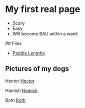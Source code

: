 # My first real page

- Scary
- Easy
- Will become BAU within a week

## Files
- [Paddle Lengths](/files/paddles.pdf)

## Pictures of my dogs

Hector
[Hector](/files/hector.jpg)

Hamish
[Hamish](/files/hamish.jpg)

Both
[Both](/files/both.jpg)
